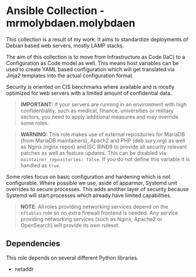 # Ansible Collection - mrmolybdaen.molybdaen

This collection is a result of my work. It aims to standardize deployments of Debian based web servers, mostly LAMP stacks.

The aim of this collection is to move from Infrastructure as Code (IaC) to a Configuration as Code model as well.
This means host variables can be used to create YAML based configuration which will get translated via Jinja2 templates
into the actual configuration format.

Security is oriented on CIS benchmarks where available and is mostly optimized for web servers with a limited amount of confidential data.

> **IMPORTANT:**
> If your servers are running in an environment with high confidentiality, such as medical, finance, universities or
> military sectors, you need to apply additional measures and may override some roles.

> **WARNING:**
> This role makes use of external repositories for MariaDB (from MariaDB maintainers), Apach2 and PHP (deb.sury.org) as
> well as Nginx (nginx repos) and ISC BIND9 to provide all security relevant patches as well as feature updates.
> This can be disabled via `maintainer_repositories: false`. If you do not define this variable it is handled as `true`.

Some roles focus on basic configuration and hardening which is not configurable.
Where possible we use, aside of apparmor, Systemd unit overrides to secure processes. This adds another layer of security
because Systemd will start processes which already have limited capabilities.

> **NOTE**:
> All roles providing networking services depend on the `nftables` role so no extra firewall frontend is needed.
> Any service providing networking services (such as Nginx, Apache2 or OpenSearch) will provide its own ruleset.

## Dependencies

This role depends on several different Python libraries.
- netaddr